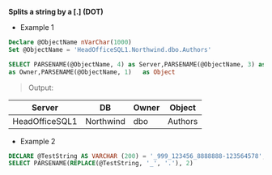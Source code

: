 **Splits a string by a [.] (DOT)**
  * Example 1
   ```sql
   Declare @ObjectName nVarChar(1000) 
   Set @ObjectName = 'HeadOfficeSQL1.Northwind.dbo.Authors' 

   SELECT PARSENAME(@ObjectName, 4) as Server,PARSENAME(@ObjectName, 3) as DB,PARSENAME(@ObjectName, 2) 
   as Owner,PARSENAME(@ObjectName, 1)   as Object
   ```
   > Output: 
   
   |    Server    |    DB   |Owner| Object|
   |--------------|---------|-----|-------|
   |HeadOfficeSQL1|Northwind| dbo |Authors|
   
   
   * Example 2
   ```sql
   DECLARE @TestString AS VARCHAR (200) = '_999_123456_8888888-123564578'; 
   SELECT PARSENAME(REPLACE(@TestString, '_', '.'), 2)
   ```

